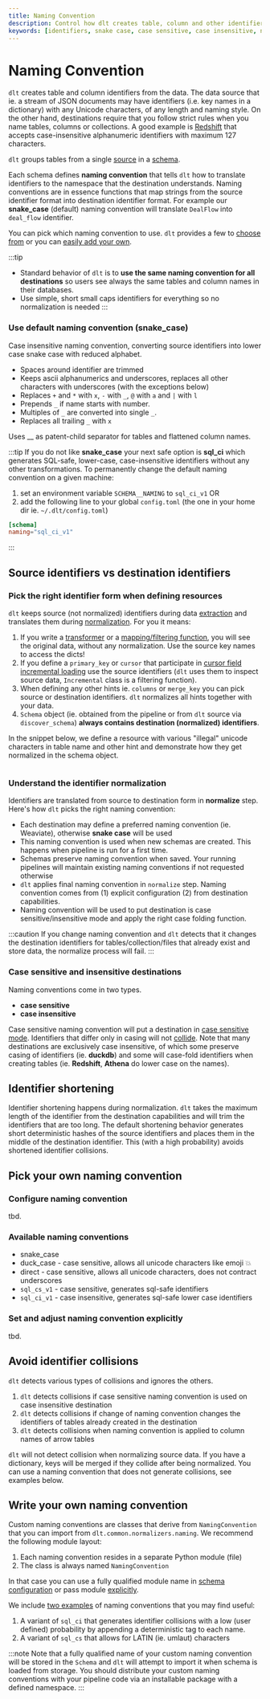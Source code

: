 ```yaml
---
title: Naming Convention
description: Control how dlt creates table, column and other identifiers
keywords: [identifiers, snake case, case sensitive, case insensitive, naming]
---
```


# Naming Convention
`dlt` creates table and column identifiers from the data. The data source that ie. a stream of JSON documents may have identifiers (i.e. key names in a dictionary) with any Unicode characters, of any length and naming style. On the other hand, destinations require that you follow strict rules when you name tables, columns or collections.
A good example is [Redshift](../dlt-ecosystem/destinations/redshift.md#naming-convention) that accepts case-insensitive alphanumeric identifiers with maximum 127 characters.

`dlt` groups tables from a single [source](source.md) in a [schema](schema.md).

Each schema defines **naming convention** that tells `dlt` how to translate identifiers to the
namespace that the destination understands. Naming conventions are in essence functions that map strings from the source identifier format into destination identifier format. For example our **snake_case** (default) naming convention will translate `DealFlow` into `deal_flow` identifier.

You can pick which naming convention to use. `dlt` provides a few to [choose from](#available-naming-conventions) or you can [easily add your own](#write-your-own-naming-convention).

:::tip
* Standard behavior of `dlt` is to **use the same naming convention for all destinations** so users see always the same tables and column names in their databases.
* Use simple, short small caps identifiers for everything so no normalization is needed
:::

### Use default naming convention (snake_case)
Case insensitive naming convention, converting source identifiers into lower case snake case with reduced alphabet.

- Spaces around identifier are trimmed
- Keeps ascii alphanumerics and underscores, replaces all other characters with underscores (with the exceptions below)
- Replaces `+` and `*` with `x`, `-` with `_`, `@` with `a` and `|` with `l`
- Prepends `_` if name starts with number.
- Multiples of `_` are converted into single `_`.
- Replaces all trailing `_` with `x`

Uses __ as patent-child separator for tables and flattened column names.

:::tip
If you do not like **snake_case** your next safe option is **sql_ci** which generates SQL-safe, lower-case, case-insensitive identifiers without any
other transformations. To permanently change the default naming convention on a given machine:
1. set an environment variable `SCHEMA__NAMING` to `sql_ci_v1` OR
2. add the following line to your global `config.toml` (the one in your home dir ie. `~/.dlt/config.toml`)
```toml
[schema]
naming="sql_ci_v1"
```
:::

## Source identifiers vs destination identifiers
### Pick the right identifier form when defining resources
`dlt` keeps source (not normalized) identifiers during data [extraction](../reference/explainers/how-dlt-works.md#extract) and translates them during [normalization](../reference/explainers/how-dlt-works.md#normalize). For you it means:
1. If you write a [transformer](resource.md#process-resources-with-dlttransformer) or a [mapping/filtering function](resource.md#filter-transform-and-pivot-data), you will see the original data, without any normalization. Use the source key names to access the dicts!
2. If you define a `primary_key` or `cursor` that participate in [cursor field incremental loading](incremental-loading.md#incremental-loading-with-a-cursor-field) use the source identifiers (`dlt` uses them to inspect source data, `Incremental` class is a filtering function).
3. When defining any other hints ie. `columns` or `merge_key` you can pick source or destination identifiers. `dlt` normalizes all hints together with your data.
4. `Schema` object (ie. obtained from the pipeline or from `dlt` source via `discover_schema`) **always contains destination (normalized) identifiers**.

In the snippet below, we define a resource with various "illegal" unicode characters in table name and other hint and demonstrate how they get normalized in the schema object.
```py
```

### Understand the identifier normalization
Identifiers are translated from source to destination form in **normalize** step. Here's how `dlt` picks the right naming convention:

* Each destination may define a preferred naming convention (ie. Weaviate), otherwise **snake case** will be used
* This naming convention is used when new schemas are created. This happens when pipeline is run for a first time.
* Schemas preserve naming convention when saved. Your running pipelines will maintain existing naming conventions if not requested otherwise
* `dlt` applies final naming convention in `normalize` step. Naming convention comes from (1) explicit configuration (2) from destination capabilities.
* Naming convention will be used to put destination is case sensitive/insensitive mode and apply the right case folding function.

:::caution
If you change naming convention and `dlt` detects that it changes the destination identifiers for tables/collection/files that already exist and store data,
the normalize process will fail.
:::

### Case sensitive and insensitive destinations
Naming conventions come in two types.
* **case sensitive**
* **case insensitive**

Case sensitive naming convention will put a destination in [case sensitive mode](destination.md#control-how-dlt-creates-table-column-and-other-identifiers). Identifiers that
differ only in casing will not [collide](#avoid-identifier-collisions). Note that many destinations are exclusively case insensitive, of which some preserve casing of identifiers (ie. **duckdb**) and some will case-fold identifiers when creating tables (ie. **Redshift**, **Athena** do lower case on the names).

## Identifier shortening
Identifier shortening happens during normalization. `dlt` takes the maximum length of the identifier from the destination capabilities and will trim the identifiers that are
too long. The default shortening behavior generates short deterministic hashes of the source identifiers and places them in the middle of the destination identifier. This
(with a high probability) avoids shortened identifier collisions.


## Pick your own naming convention

### Configure naming convention
tbd.


### Available naming conventions

* snake_case
* duck_case - case sensitive, allows all unicode characters like emoji 💥
* direct - case sensitive, allows all unicode characters, does not contract underscores
* `sql_cs_v1` - case sensitive, generates sql-safe identifiers
* `sql_ci_v1` - case insensitive, generates sql-safe lower case identifiers

### Set and adjust naming convention explicitly
tbd.

## Avoid identifier collisions
`dlt` detects various types of collisions and ignores the others.
1. `dlt` detects collisions if case sensitive naming convention is used on case insensitive destination
2. `dlt` detects collisions if change of naming convention changes the identifiers of tables already created in the destination
3. `dlt` detects collisions when naming convention is applied to column names of arrow tables

`dlt` will not detect collision when normalizing source data. If you have a dictionary, keys will be merged if they collide after being normalized.
You can use a naming convention that does not generate collisions, see examples below.


## Write your own naming convention
Custom naming conventions are classes that derive from `NamingConvention` that you can import from `dlt.common.normalizers.naming`. We recommend the following module layout:
1. Each naming convention resides in a separate Python module (file)
2. The class is always named `NamingConvention`

In that case you can use a fully qualified module name in [schema configuration](#configure-naming-convention) or pass module [explicitly](#set-and-adjust-naming-convention-explicitly).

We include [two examples](../examples/custom_naming) of naming conventions that you may find useful:

1. A variant of `sql_ci` that generates identifier collisions with a low (user defined) probability by appending a deterministic tag to each name.
2. A variant of `sql_cs` that allows for LATIN (ie. umlaut) characters

:::note
Note that a fully qualified name of your custom naming convention will be stored in the `Schema` and `dlt` will attempt to import it when schema is loaded from storage.
You should distribute your custom naming conventions with your pipeline code via an installable package with a defined namespace.
:::
